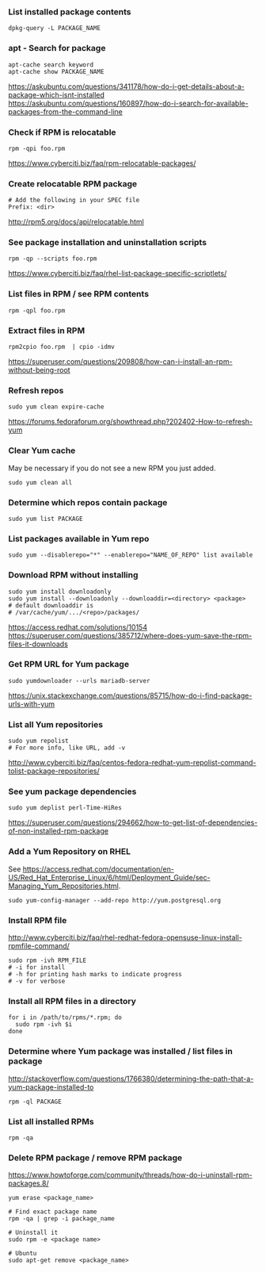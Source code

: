 ### List installed package contents

```
dpkg-query -L PACKAGE_NAME
```


### apt - Search for package

```
apt-cache search keyword
apt-cache show PACKAGE_NAME
```

https://askubuntu.com/questions/341178/how-do-i-get-details-about-a-package-which-isnt-installed
https://askubuntu.com/questions/160897/how-do-i-search-for-available-packages-from-the-command-line


### Check if RPM is relocatable

```
rpm -qpi foo.rpm
```

https://www.cyberciti.biz/faq/rpm-relocatable-packages/


### Create relocatable RPM package

```
# Add the following in your SPEC file
Prefix: <dir>
```

http://rpm5.org/docs/api/relocatable.html


### See package installation and uninstallation scripts

```
rpm -qp --scripts foo.rpm
```

https://www.cyberciti.biz/faq/rhel-list-package-specific-scriptlets/


### List files in RPM / see RPM contents

```
rpm -qpl foo.rpm
```


### Extract files in RPM

```
rpm2cpio foo.rpm  | cpio -idmv
```

https://superuser.com/questions/209808/how-can-i-install-an-rpm-without-being-root


### Refresh repos

```
sudo yum clean expire-cache
```

https://forums.fedoraforum.org/showthread.php?202402-How-to-refresh-yum


### Clear Yum cache

May be necessary if you do not see a new RPM you just added.

```
sudo yum clean all
```


### Determine which repos contain package

```
sudo yum list PACKAGE
```


### List packages available in Yum repo

```
sudo yum --disablerepo="*" --enablerepo="NAME_OF_REPO" list available
```


### Download RPM without installing

```
sudo yum install downloadonly
sudo yum install --downloadonly --downloaddir=<directory> <package>
# default downloaddir is
# /var/cache/yum/.../<repo>/packages/
```

https://access.redhat.com/solutions/10154
https://superuser.com/questions/385712/where-does-yum-save-the-rpm-files-it-downloads


### Get RPM URL for Yum package

```
sudo yumdownloader --urls mariadb-server
```

https://unix.stackexchange.com/questions/85715/how-do-i-find-package-urls-with-yum


### List all Yum repositories

```
sudo yum repolist
# For more info, like URL, add -v
```

http://www.cyberciti.biz/faq/centos-fedora-redhat-yum-repolist-command-tolist-package-repositories/


### See yum package dependencies

```
sudo yum deplist perl-Time-HiRes
```

https://superuser.com/questions/294662/how-to-get-list-of-dependencies-of-non-installed-rpm-package


### Add a Yum Repository on RHEL

See https://access.redhat.com/documentation/en-US/Red_Hat_Enterprise_Linux/6/html/Deployment_Guide/sec-Managing_Yum_Repositories.html.

```
sudo yum-config-manager --add-repo http://yum.postgresql.org
```


### Install RPM file

http://www.cyberciti.biz/faq/rhel-redhat-fedora-opensuse-linux-install-rpmfile-command/

```
sudo rpm -ivh RPM_FILE
# -i for install
# -h for printing hash marks to indicate progress
# -v for verbose
```


### Install all RPM files in a directory

```
for i in /path/to/rpms/*.rpm; do
  sudo rpm -ivh $i
done
```


### Determine where Yum package was installed / list files in package

http://stackoverflow.com/questions/1766380/determining-the-path-that-a-yum-package-installed-to

```
rpm -ql PACKAGE
```


### List all installed RPMs

```
rpm -qa
```


### Delete RPM package / remove RPM package

https://www.howtoforge.com/community/threads/how-do-i-uninstall-rpm-packages.8/

```
yum erase <package_name>

# Find exact package name
rpm -qa | grep -i package_name

# Uninstall it
sudo rpm -e <package name>

# Ubuntu
sudo apt-get remove <package_name>
```